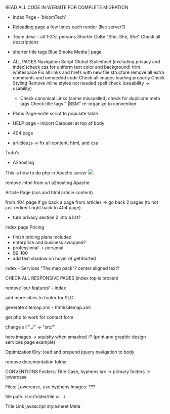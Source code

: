 READ ALL CODE IN WEBSITE FOR COMPLETE MIGRATION

- Index Page - 'bloomTech'

- Reloading page a few times each render (live server?)

- Team desc - all 1-3'st persons
  Shorter CoBe "She, She, She"
  Check all descriptions

- shorter title tags
  Blue Smoke Media | page

- ALL PAGES
  Navigation Script
  Global Stylesheet (excluding privacy and index)(check css for uniform text color and background)
  trim whitespace
  Fix all links and hrefs with new file structure
  remove all extra comments and unneeded code
  Check all images loading properly
  Check Styling
  Remove inline styles not needed
  spell check (useability -> usability)

  - <head>
    Check canonical Links (some misspelled)
    check for duplicate meta tags
    Check title tags " |BSM"
    re-organize to convention

- Plans Page-write script to populate table

- HELP page - import Carousel at top of body

- 404 page

- articles.js -> fix all content, html, and css

Todo's

- A2hosting
<!-- addon -> alias for redirecting domains -->

This is how to do php in Apache server
![](../../../../Downloads/Screen%20Shot%202022-05-17%20at%209.14.13%20AM.png)

remove .html from url a2hosting Apache

Article Page (css and html article content)

from 404 page if go back a page from articles -> go back 2 pages (to not just redirect right back to 404 page)

- turn privacy section 2 into a list?

index page Pricing

- finish pricing plans included
- enterprise and business swapped?
- professional -> personal
- 99-100
- add text shadow on hover of getStarted

index - Services
"The map pack"?
center aligned text?

CHECK ALL RESPONSIVE PAGES (index top is broken)

remove 'our features' - index

add more cities to footer for SLC

generate sitemap.xml - html/sitemap.xml

get php to work for contact form

change all "../" -> "src/"

hero images -> squishy when smashed :P (print and graphic design services page example)

Optimization/Dry: load and prepend jquery navigation to body

remove documentation folder

CONVENTIONS
Folders: Title Case, hyphens
src -> primary folders -> lowercase

Files: Lowercase, use hyphens
Images: ???

file path: /src/folder/file or ../

<Head>
Title
Link
  javascript
  stylesheet
Meta
</Head>
